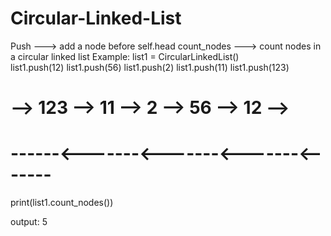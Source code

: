 # Circular-Linked-List
Push ---> add a node before self.head
count_nodes ---> count nodes in a circular linked list
Example:
list1 = CircularLinkedList()  
list1.push(12) 
list1.push(56) 
list1.push(2) 
list1.push(11)
list1.push(123)

# --> 123 --> 11 --> 2 --> 56 --> 12 -->
# ------<-------<-------<-------<-------

print(list1.count_nodes()) 

output:
5
